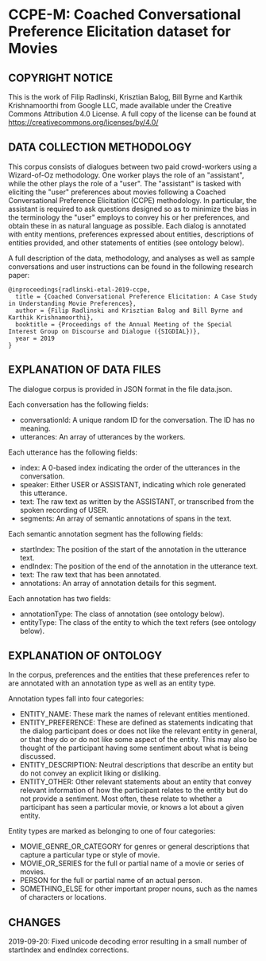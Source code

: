 # CCPE-M: Coached Conversational Preference Elicitation dataset for Movies

## COPYRIGHT NOTICE

This is the work of Filip Radlinski, Krisztian Balog, Bill Byrne and Karthik Krishnamoorthi from Google LLC, made available under the Creative Commons Attribution 4.0 License. A full copy of the license can be found at https://creativecommons.org/licenses/by/4.0/

## DATA COLLECTION METHODOLOGY

This corpus consists of dialogues between two paid crowd-workers using a Wizard-of-Oz methodology. One worker plays the role of an "assistant", while the other plays the role of a "user". The "assistant" is tasked with eliciting the "user" preferences about movies following a Coached Conversational Preference Elicitation (CCPE) methodology. In particular, the assistant is required to ask questions designed so as to minimize the bias in the terminology the "user" employs to convey his or her preferences, and obtain these in as natural language as possible. Each dialog is annotated with entity mentions, preferences expressed about entities, descriptions of entities provided, and other statements of entities (see ontology below).

A full description of the data, methodology, and analyses as well as sample conversations and user instructions can be found in the following research paper:
```
@inproceedings{radlinski-etal-2019-ccpe,
  title = {Coached Conversational Preference Elicitation: A Case Study in Understanding Movie Preferences},
  author = {Filip Radlinski and Krisztian Balog and Bill Byrne and Karthik Krishnamoorthi},
  booktitle = {Proceedings of the Annual Meeting of the Special Interest Group on Discourse and Dialogue ({SIGDIAL})},
  year = 2019
}
```

## EXPLANATION OF DATA FILES

The dialogue corpus is provided in JSON format in the file data.json.

Each conversation has the following fields:
* conversationId: A unique random ID for the conversation. The ID has no meaning.
* utterances: An array of utterances by the workers.

Each utterance has the following fields:
* index: A 0-based index indicating the order of the utterances in the conversation.
* speaker: Either USER or ASSISTANT, indicating which role generated this utterance.
* text: The raw text as written by the ASSISTANT, or transcribed from the spoken recording of USER.
* segments: An array of semantic annotations of spans in the text.

Each semantic annotation segment has the following fields:
* startIndex: The position of the start of the annotation in the utterance text.
* endIndex: The position of the end of the annotation in the utterance text.
* text: The raw text that has been annotated.
* annotations: An array of annotation details for this segment.

Each annotation has two fields:
* annotationType: The class of annotation (see ontology below).
* entityType: The class of the entity to which the text refers (see ontology below).

## EXPLANATION OF ONTOLOGY

In the corpus, preferences and the entities that these preferences refer to are annotated with an annotation type as well as an entity type.

Annotation types fall into four categories:
* ENTITY_NAME: These mark the names of relevant entities mentioned.
* ENTITY_PREFERENCE: These are defined as statements indicating that the dialog participant does or does not like the relevant entity in general, or that they do or do not like some aspect of the entity. This may also be thought of the participant having some sentiment about what is being discussed.
* ENTITY_DESCRIPTION: Neutral descriptions that describe an entity but do not convey an explicit liking or disliking.
* ENTITY_OTHER: Other relevant statements about an entity that convey relevant information of how the participant relates to the entity but do not provide a sentiment. Most often, these relate to whether a participant has seen a particular movie, or knows a lot about a given entity.

Entity types are marked as belonging to one of four categories:
* MOVIE_GENRE_OR_CATEGORY for genres or general descriptions that capture a particular type or style of movie.
* MOVIE_OR_SERIES for the full or partial name of a movie or series of movies.
* PERSON for the full or partial name of an actual person.
* SOMETHING_ELSE for other important proper nouns, such as the names of characters or locations.

## CHANGES
2019-09-20: Fixed unicode decoding error resulting in a small number of startIndex and endIndex corrections.
